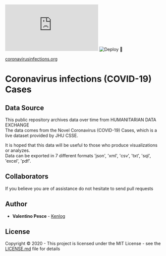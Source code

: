 ![GitHub](https://img.shields.io/github/license/kenlog/coronavirusinfections.org)
![Deploy 🚀](https://github.com/kenlog/coronavirusinfections.org/workflows/Deploy%20%F0%9F%9A%80/badge.svg)

[coronavirusinfections.org](https://coronavirusinfections.org/)
# Coronavirus infections (COVID-19) Cases

## Data Source
This public repository archives data over time from HUMANITARIAN DATA EXCHANGE   
The data comes from the Novel Coronavirus (COVID-19) Cases, which is a live dataset provided by JHU CSSE.

It is hoped that this data will be useful to those who produce visualizations or analyzes.   
Data can be exported in 7 different formats 'json', 'xml', 'csv', 'txt', 'sql', 'excel', 'pdf'.

## Collaborators
If you believe you are of assistance do not hesitate to send pull requests

## Author

* **Valentino Pesce** - [Kenlog](https://github.com/kenlog)

## License

Copyright © 2020 - This project is licensed under the MIT License - see the [LICENSE.md](LICENSE) file for details 
